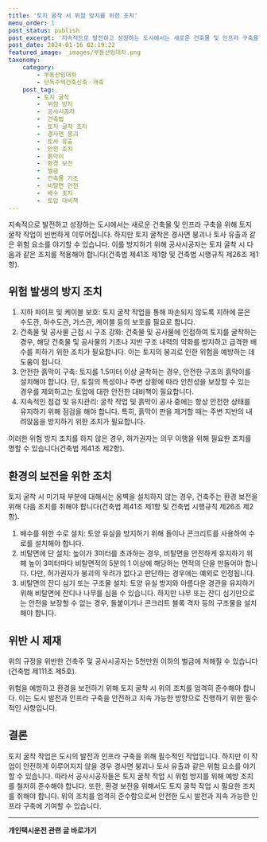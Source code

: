 ```yaml
---
title: '토지 굴착 시 위험 방지를 위한 조치'
menu_order: 1
post_status: publish
post_excerpt: '지속적으로 발전하고 성장하는 도시에서는 새로운 건축물 및 인프라 구축을 위해 토지 굴착 작업이 빈번하게 이루어집니다. 하지만 토지 굴착은 경사면 붕괴나 토사 유출과 같은 위험 요소를 야기할 수 있습니다. 이를 방지하기 위해 공사시공자는 토지 굴착 시 다음과 같은 조치를 적용해야 합니다 건축법 제41조 제1항 및 건축법 시행규칙 제26조 제1항 .'
post_date: 2024-01-16 02:19:22
featured_image: _images/부동산임대차.png
taxonomy:
    category:
        - 부동산임대차
        - 단독주택건축신축ㆍ개축
    post_tag:
        - 토지 굴착
        -  위험 방지
        -  공사시공자
        -  건축법
        -  토지 굴착 조치
        -  경사면 붕괴
        -  토사 유출
        -  안전 조치
        -  흙막이
        -  환경 보전
        -  벌금
        -  건축물 기초
        -  비탈면 안전
        -  배수 조치
        -  토압 대비책
---
```



지속적으로 발전하고 성장하는 도시에서는 새로운 건축물 및 인프라 구축을 위해 토지 굴착 작업이 빈번하게 이루어집니다. 하지만 토지 굴착은 경사면 붕괴나 토사 유출과 같은 위험 요소를 야기할 수 있습니다. 이를 방지하기 위해 공사시공자는 토지 굴착 시 다음과 같은 조치를 적용해야 합니다(건축법 제41조 제1항 및 건축법 시행규칙 제26조 제1항).

## 위험 발생의 방지 조치

1. 지하 파이프 및 케이블 보호: 토지 굴착 작업을 통해 파손되지 않도록 지하에 묻은 수도관, 하수도관, 가스관, 케이블 등의 보호를 필요로 합니다.
2. 건축물 및 공사물 근접 시 구조 강화: 건축물 및 공사물에 인접하여 토지를 굴착하는 경우, 해당 건축물 및 공사물의 기초나 지반 구조 내력의 약화를 방지하고 급격한 배수를 피하기 위한 조치가 필요합니다. 이는 토지의 붕괴로 인한 위험을 예방하는 데 도움이 됩니다.
3. 안전한 흙막이 구축: 토지를 1.5미터 이상 굴착하는 경우, 안전한 구조의 흙막이를 설치해야 합니다. 단, 토질의 특성이나 주변 상황에 따라 안전성을 보장할 수 있는 경우를 제외하고는 토압에 대한 안전한 대비책이 필요합니다.
4. 지속적인 점검 및 유지관리: 굴착 작업 및 흙막이 공사 중에는 항상 안전한 상태를 유지하기 위해 점검을 해야 합니다. 특히, 흙막이 판을 제거할 때는 주변 지반의 내려앉음을 방지하기 위한 조치가 필요합니다.

이러한 위험 방지 조치를 하지 않은 경우, 허가권자는 의무 이행을 위해 필요한 조치를 명할 수 있습니다(건축법 제41조 제2항).

## 환경의 보전을 위한 조치

토지 굴착 시 미기재 부분에 대해서는 옹벽을 설치하지 않는 경우, 건축주는 환경 보전을 위해 다음 조치를 취해야 합니다(건축법 제41조 제1항 및 건축법 시행규칙 제26조 제2항).

1. 배수를 위한 수로 설치: 토양 유실을 방지하기 위해 돌이나 콘크리트를 사용하여 수로를 설치해야 합니다.
2. 비탈면에 단 설치: 높이가 3미터를 초과하는 경우, 비탈면을 안전하게 유지하기 위해 높이 3미터마다 비탈면적의 5분의 1 이상에 해당하는 면적의 단을 만들어야 합니다. 다만, 허가권자가 붕괴의 우려가 없다고 판단하는 경우에는 예외로 인정됩니다.
3. 비탈면의 잔디 심기 또는 구조물 설치: 토양 유실 방지와 아름다운 경관을 유지하기 위해 비탈면에 잔디나 나무를 심을 수 있습니다. 하지만 나무 또는 잔디 심기만으로는 안전을 보장할 수 없는 경우, 돌붙이기나 콘크리트 블록 격자 등의 구조물을 설치해야 합니다.

## 위반 시 제재

위의 규정을 위반한 건축주 및 공사시공자는 5천만원 이하의 벌금에 처해질 수 있습니다(건축법 제111조 제5호).

위험을 예방하고 환경을 보전하기 위해 토지 굴착 시 위의 조치를 엄격히 준수해야 합니다. 이는 도시 발전과 인프라 구축을 안전하고 지속 가능한 방향으로 진행하기 위한 필수적인 사항입니다.

## 결론


토지 굴착 작업은 도시의 발전과 인프라 구축을 위해 필수적인 작업입니다. 하지만 이 작업이 안전하게 이루어지지 않을 경우 경사면 붕괴나 토사 유출과 같은 위험 요소를 야기할 수 있습니다. 따라서 공사시공자들은 토지 굴착 작업 시 위험 방지를 위해 예방 조치를 철저히 준수해야 합니다. 또한, 환경 보전을 위해서도 토지 굴착 작업 시 필요한 조치를 취해야 합니다. 위의 조치를 엄격히 준수함으로써 안전한 도시 발전과 지속 가능한 인프라 구축에 기여할 수 있습니다.
<!-- wp:separator -->
<hr class="wp-block-separator has-alpha-channel-opacity"/>
<!-- /wp:separator -->

<!-- wp:group {"backgroundColor":"base","layout":{"type":"constrained"}} -->
<div class="wp-block-group has-base-background-color has-background"><!-- wp:paragraph {"align":"center","fontSize":"medium"} -->
<p class="has-text-align-center has-large-font-size"><strong>개인택시운전 관련 글 바로가기</strong></p>
<!-- /wp:paragraph -->


<!-- wp:latest-posts
{"categories":[{"id":1441,"count":19,"description":"","link":"https://uknowlaw.com/category/%ea%b0%9c%ec%9d%b8%ed%83%9d%ec%8b%9c%ec%9a%b4%ec%a0%84/","name":"개인택시운전","slug":"개인택시운전","taxonomy":"category","parent":0,"meta":[],"_links":{"self":[{"href":"https://uknowlaw.com/wp-json/wp/v2/categories/1441"}],"collection":[{"href":"https://uknowlaw.com/wp-json/wp/v2/categories"}],"about":[{"href":"https://uknowlaw.com/wp-json/wp/v2/taxonomies/category"}],"wp:post_type":[{"href":"https://uknowlaw.com/wp-json/wp/v2/posts?categories=1441"}],"curies":[{"name":"wp","href":"https://api.w.org/{rel}","templated":true}]}}],"postsToShow":100,"excerptLength":28,"postLayout":"grid","columns":2,"featuredImageAlign":"left","featuredImageSizeSlug":"large","fontSize":"small"} /--></div>
<!-- /wp:group -->